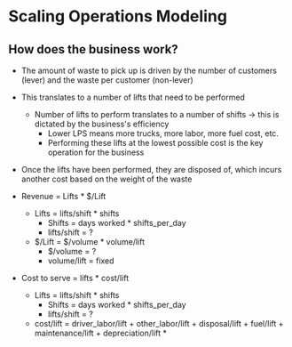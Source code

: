 # Scaling Operations Modeling

## How does the business work?
* The amount of waste to pick up is driven by the number of customers (lever) and the waste per customer (non-lever)
* This translates to a number of lifts that need to be performed
  * Number of lifts to perform translates to a number of shifts -> this is dictated by the business's efficiency
    * Lower LPS means more trucks, more labor, more fuel cost, etc. 
    * Performing these lifts at the lowest possible cost is the key operation for the business
* Once the lifts have been performed, they are disposed of, which incurs another cost based on the weight of the waste


* Revenue = Lifts * $/Lift
  * Lifts = lifts/shift * shifts
    * Shifts = days worked * shifts_per_day
    * lifts/shift = ?
  * $/Lift = $/volume * volume/lift
    * $/volume = ?
    * volume/lift = fixed

* Cost to serve = lifts * cost/lift
  * Lifts = lifts/shift * shifts
    * Shifts = days worked * shifts_per_day
    * lifts/shift = ?
  * cost/lift = driver_labor/lift + other_labor/lift + disposal/lift + fuel/lift + maintenance/lift + depreciation/lift
    * 
 